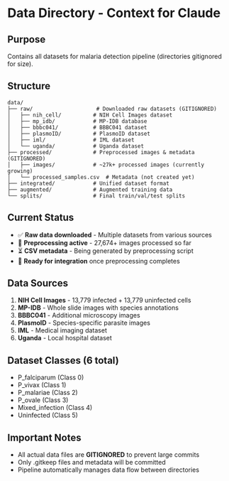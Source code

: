 # Data Directory - Context for Claude

## Purpose
Contains all datasets for malaria detection pipeline (directories gitignored for size).

## Structure
```
data/
├── raw/                    # Downloaded raw datasets (GITIGNORED)
│   ├── nih_cell/          # NIH Cell Images dataset  
│   ├── mp_idb/            # MP-IDB database
│   ├── bbbc041/           # BBBC041 dataset
│   ├── plasmoID/          # PlasmoID dataset
│   ├── iml/               # IML dataset
│   └── uganda/            # Uganda dataset
├── processed/             # Preprocessed images & metadata (GITIGNORED)
│   ├── images/            # ~27k+ processed images (currently growing)
│   └── processed_samples.csv  # Metadata (not created yet)
├── integrated/            # Unified dataset format
├── augmented/             # Augmented training data  
└── splits/                # Final train/val/test splits
```

## Current Status
- ✅ **Raw data downloaded** - Multiple datasets from various sources
- 🔄 **Preprocessing active** - 27,674+ images processed so far
- ⏳ **CSV metadata** - Being generated by preprocessing script
- 📁 **Ready for integration** once preprocessing completes

## Data Sources
1. **NIH Cell Images** - 13,779 infected + 13,779 uninfected cells
2. **MP-IDB** - Whole slide images with species annotations
3. **BBBC041** - Additional microscopy images
4. **PlasmoID** - Species-specific parasite images
5. **IML** - Medical imaging dataset
6. **Uganda** - Local hospital dataset

## Dataset Classes (6 total)
- P_falciparum (Class 0)
- P_vivax (Class 1)  
- P_malariae (Class 2)
- P_ovale (Class 3)
- Mixed_infection (Class 4)
- Uninfected (Class 5)

## Important Notes
- All actual data files are **GITIGNORED** to prevent large commits
- Only .gitkeep files and metadata will be committed
- Pipeline automatically manages data flow between directories